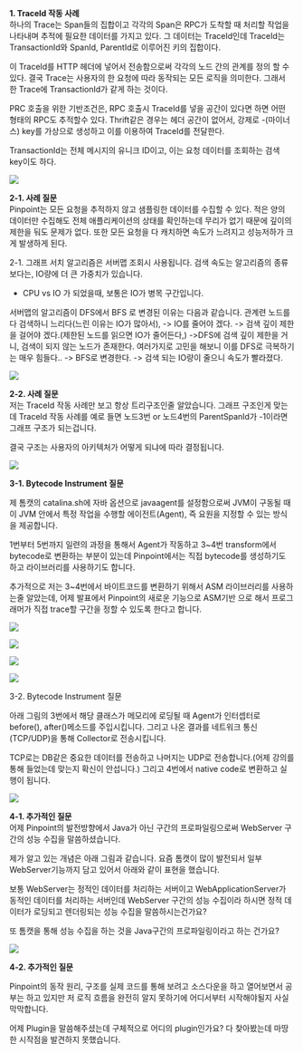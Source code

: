 **1. TraceId 작동 사례**<br> 
하나의 Trace는 Span들의 집합이고 각각의 Span은 RPC가 도착할 때 처리할 작업을 나타내며 추적에 필요한 데이터를 가지고 있다. 그 데이터는 TraceId인데 TraceId는 TransactionId와 SpanId, ParentId로 이루어진 키의 집합이다. 

이 TraceId를 HTTP 헤더에 넣어서 전송함으로써 각각의 노드 간의 관계를 정의 할 수 있다. 결국 Trace는 사용자의 한 요청에 따라 동작되는 모든 로직을 의미한다. 그래서 한 Trace에 TransactionId가 같게 하는 것이다. 

PRC 호출을 위한 기반조건은, RPC 호출시 TraceId를 넣을 공간이 있다면 하면 어떤 형태의 RPC도 추적할수 있다. Thrift같은 경우는 헤더 공간이 없어서, 강제로 -(마이너스) key를 가상으로 생성하고 이를 이용하여 TraceId를 전달한다.

TransactionId는 전체 메시지의 유니크 ID이고, 이는 요청 데이터를 조회하는 검색 key이도 하다.


![](pinpoint정리1.PNG)

**2-1. 사례 질문**<br>
Pinpoint는 모든 요청을 추적하지 않고 샘플링한 데이터를 수집할 수 있다. 적은 양의 데이터만 수집해도 전체 애플리케이션의 상태를 확인하는데 무리가 없기 때문에 깊이의 제한을 둬도 문제가 없다. 또한 모든 요청을 다 캐치하면 속도가 느려지고 성능저하가 크게 발생하게 된다.


2-1. 그래프 서치 알고리즘은 서버맵 조회시 사용됩니다.
검색 속도는 알고리즘의 종류보다는, IO량에 더 큰 가중치가 있습니다.
 - CPU vs IO 가 되었을때, 보통은 IO가 병목 구간입니다. 

서버맵의 알고리즘이 DFS에서 BFS 로 변경된 이유는 다음과 같습니다.
관계련 노드를 다 검색하니 느리다(느린 이유는 IO가 많아서), -> IO를 줄어야 겠다.
-> 검색 깊이 제한을 걸어야 겠다.(제한된 노드를 읽으면 IO가 줄어든다,) ->DFS에 검색 깊이 제한을 거니, 검색이 되지 않는 노드가 존재한다. 여러가지로 고민을 해보니 이를 DFS로 극복하기는 매우 힘들다..
-> BFS로 변경한다. -> 검색 되는 IO량이 줄으니 속도가 빨라졌다.

![](pinpoint정리2.PNG)

**2-2. 사례 질문**<br>
저는 TraceId 작동 사례만 보고 항상 트리구조인줄 알았습니다. 그래프 구조인게 맞는데 TraceId 작동 사례를 예로 들면 노드3번 or 노드4번의 ParentSpanId가 -1이라면 그래프 구조가 되는겁니다. 

결국 구조는 사용자의 아키텍처가 어떻게 되냐에 따라 결정됩니다. 

![](pinpoint정리3.PNG)

**3-1. Bytecode Instrument 질문** <br>

제 톰캣의 catalina.sh에 자바 옵션으로 javaagent를 설정함으로써 JVM이 구동될 때 이 JVM 안에서 특정 작업을 수행할 에이전트(Agent), 즉 요원을 지정할 수 있는 방식을 제공합니다. 

1번부터 5번까지 일련의 과정을 통해서 Agent가 작동하고 3~4번 transform에서 bytecode로 변환하는 부분이 있는데 Pinpoint에서는 직접 bytecode를 생성하기도 하고 라이브러리를 사용하기도 합니다.

추가적으로 저는 3~4번에서 바이트코드를 변환하기 위해서 ASM 라이브러리를 사용하는줄 알았는데, 어제 발표에서 Pinpoint의 새로운 기능으로 ASM기반 으로 해서 프로그래머가 직접 trace할 구간을 정할 수 있도록 한다고 합니다. 

![](pinpoint정리4.PNG)

![](pinpoint정리5.PNG)

![](pinpoint정리6.PNG)

![](pinpoint정리7.PNG)

3-2. Bytecode Instrument 질문

아래 그림의 3번에서 해당 클래스가 메모리에 로딩될 때 Agent가 인터셉터로 before(), after()메소드를 주입시킵니다. 그리고 나온 결과를 네트워크 통신(TCP/UDP)을 통해 Collector로 전송시킵니다. 



TCP로는 DB같은 중요한 데이터를 전송하고 나머지는 UDP로 전송합니다.(어제 강의를 통해 들었는데 맞는지 확신이 안섭니다.) 그리고 4번에서 native code로 변환하고 실행이 됩니다. 

![](pinpoint정리8.PNG)

**4-1. 추가적인 질문**<br>
어제 Pinpoint의 발전방향에서 Java가 아닌 구간의 프로파일링으로써 WebServer 구간의 성능 수집을 말씀하셨습니다. 

제가 알고 있는 개념은 아래 그림과 같습니다. 요즘 톰캣이 많이 발전되서 일부 WebServer기능까지 담고 있어서 아래와 같이 표현을 했습니다. 

보통 WebServer는 정적인 데이터를 처리하는 서버이고 WebApplicationServer가 동적인 데이터를 처리하는 서버인데 WebServer 구간의 성능 수집이라 하시면 정적 데이터가 로딩되고 렌더링되는 성능 수집을 말씀하시는건가요?

또 톰캣을 통해 성능 수집을 하는 것을 Java구간의 프로파일링이라고 하는 건가요?

![](pinpoint질문1.PNG)

**4-2. 추가적인 질문**

Pinpoint의 동작 원리, 구조를 실제 코드를 통해 보려고 소스다운을 하고 열어보면서 공부는 하고 있지만 저 로직 흐름을 완전히 알지 못하기에 어디서부터 시작해야될지 사실 막막합니다. 

어제 Plugin을 말씀해주셨는데 구체적으로 어디의 plugin인가요? 다 찾아봤는데 마땅한 시작점을 발견하지 못했습니다. 